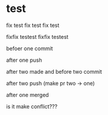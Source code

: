 # test
fix test fix test fix test

fixfix testest fixfix testest

befoer one commit

after one push

after two made and before two commit

after two push (make pr two -> one)

after one merged


is it make conflict???

